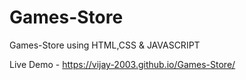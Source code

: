 # Games-Store
Games-Store using HTML,CSS &amp; JAVASCRIPT


Live Demo - https://vijay-2003.github.io/Games-Store/
